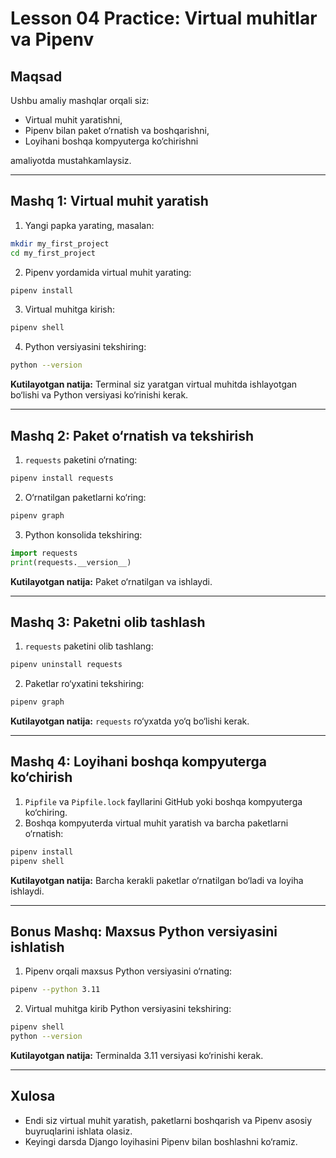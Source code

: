 # Lesson 04 Practice: Virtual muhitlar va Pipenv

## Maqsad
Ushbu amaliy mashqlar orqali siz:

- Virtual muhit yaratishni,
- Pipenv bilan paket o‘rnatish va boshqarishni,
- Loyihani boshqa kompyuterga ko‘chirishni

amaliyotda mustahkamlaysiz.

---

## Mashq 1: Virtual muhit yaratish

1. Yangi papka yarating, masalan:
```bash
mkdir my_first_project
cd my_first_project
```

2. Pipenv yordamida virtual muhit yarating:
```bash
pipenv install
```

3. Virtual muhitga kirish:
```bash
pipenv shell
```

4. Python versiyasini tekshiring:
```bash
python --version
```

**Kutilayotgan natija:** Terminal siz yaratgan virtual muhitda ishlayotgan bo‘lishi va Python versiyasi ko‘rinishi kerak.

---

## Mashq 2: Paket o‘rnatish va tekshirish

1. `requests` paketini o‘rnating:
```bash
pipenv install requests
```

2. O‘rnatilgan paketlarni ko‘ring:
```bash
pipenv graph
```

3. Python konsolida tekshiring:
```python
import requests
print(requests.__version__)
```

**Kutilayotgan natija:** Paket o‘rnatilgan va ishlaydi.

---

## Mashq 3: Paketni olib tashlash

1. `requests` paketini olib tashlang:
```bash
pipenv uninstall requests
```

2. Paketlar ro‘yxatini tekshiring:
```bash
pipenv graph
```

**Kutilayotgan natija:** `requests` ro‘yxatda yo‘q bo‘lishi kerak.

---

## Mashq 4: Loyihani boshqa kompyuterga ko‘chirish

1. `Pipfile` va `Pipfile.lock` fayllarini GitHub yoki boshqa kompyuterga ko‘chiring.
2. Boshqa kompyuterda virtual muhit yaratish va barcha paketlarni o‘rnatish:
```bash
pipenv install
pipenv shell
```

**Kutilayotgan natija:** Barcha kerakli paketlar o‘rnatilgan bo‘ladi va loyiha ishlaydi.

---

## Bonus Mashq: Maxsus Python versiyasini ishlatish

1. Pipenv orqali maxsus Python versiyasini o‘rnating:
```bash
pipenv --python 3.11
```

2. Virtual muhitga kirib Python versiyasini tekshiring:
```bash
pipenv shell
python --version
```

**Kutilayotgan natija:** Terminalda 3.11 versiyasi ko‘rinishi kerak.

---

## Xulosa
- Endi siz virtual muhit yaratish, paketlarni boshqarish va Pipenv asosiy buyruqlarini ishlata olasiz.
- Keyingi darsda Django loyihasini Pipenv bilan boshlashni ko‘ramiz.

